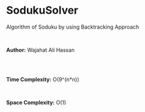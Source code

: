 # SodukuSolver
<p>Algorithm of Soduku by using Backtracking Approach</p>
<br>
<p><b>Author:</b> Wajahat Ali Hassan</p>
<br><br>
<p><b>Time Complexity:</b> O(9^(n*n))</p>
<br>
<p><b>Space Complexity:</b> O(1)</p>
